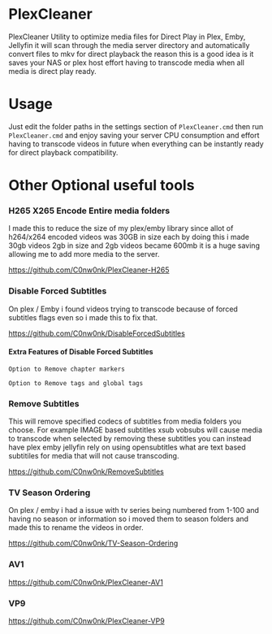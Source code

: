 # PlexCleaner

PlexCleaner Utility to optimize media files for Direct Play in Plex, Emby, Jellyfin it will scan through the media server directory and automatically convert files to mkv for direct playback the reason this is a good idea is it saves your NAS or plex host effort having to transcode media when all media is direct play ready.

# Usage

Just edit the folder paths in the settings section of `PlexCleaner.cmd` then run `PlexCleaner.cmd` and enjoy saving your server CPU consumption and effort having to transcode videos in future when everything can be instantly ready for direct playback compatibility.



# Other Optional useful tools

### H265 X265 Encode Entire media folders

I made this to reduce the size of my plex/emby library since allot of h264/x264 encoded videos was 30GB in size each by doing this i made 30gb videos 2gb in size and 2gb videos became 600mb it is a huge saving allowing me to add more media to the server.

https://github.com/C0nw0nk/PlexCleaner-H265

### Disable Forced Subtitles

On plex / Emby i found videos trying to transcode because of forced subtitles flags even so i made this to fix that.

https://github.com/C0nw0nk/DisableForcedSubtitles

#### Extra Features of Disable Forced Subtitles

```
Option to Remove chapter markers

Option to Remove tags and global tags
```

### Remove Subtitles

This will remove specified codecs of subtitles from media folders you choose. For example IMAGE based subtitles xsub vobsubs will cause media to transcode when selected by removing these subtitles you can instead have plex emby jellyfin rely on using opensubtitles what are text based subtitiles for media that will not cause transcoding.

https://github.com/C0nw0nk/RemoveSubtitles

### TV Season Ordering

On plex / emby i had a issue with tv series being numbered from 1-100 and having no season or information so i moved them to season folders and made this to rename the videos in order.

https://github.com/C0nw0nk/TV-Season-Ordering

### AV1 

https://github.com/C0nw0nk/PlexCleaner-AV1

### VP9

https://github.com/C0nw0nk/PlexCleaner-VP9
